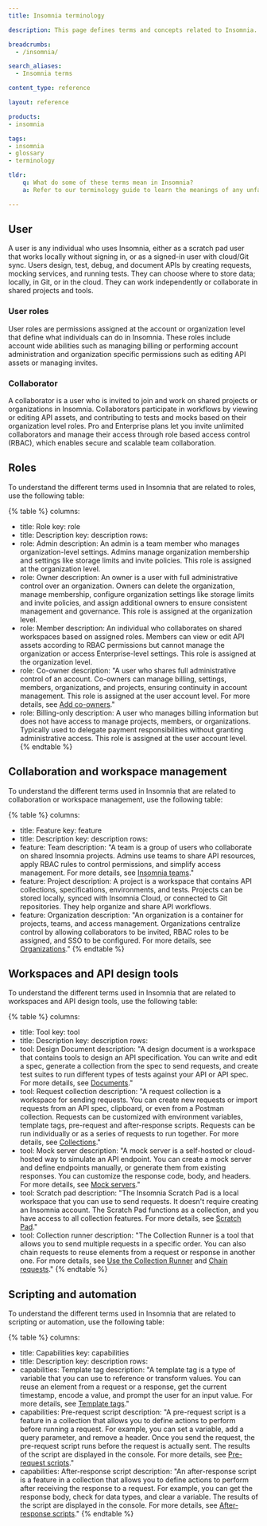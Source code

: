 ```yaml
---
title: Insomnia terminology

description: This page defines terms and concepts related to Insomnia.

breadcrumbs: 
  - /insomnia/

search_aliases:
  - Insomnia terms

content_type: reference

layout: reference

products:
- insomnia

tags:
- insomnia
- glossary
- terminology

tldr:
    q: What do some of these terms mean in Insomnia?
    a: Refer to our terminology guide to learn the meanings of any unfamiliar terms.

---
```

## User
A user is any individual who uses Insomnia, either as a scratch pad user that works locally without signing in, or as a signed-in user with cloud/Git sync. Users design, test, debug, and document APIs by creating requests, mocking services, and running tests. They can choose where to store data; locally, in Git, or in the cloud. They can work independently or collaborate in shared projects and tools. 

### User roles
User roles are permissions assigned at the account or organization level that define what individuals can do in Insomnia. These roles include account wide abilities such as managing billing or performing account administration and organization specific permissions such as editing API assets or managing invites.

### Collaborator
A collaborator is a user who is invited to join and work on shared projects or organizations in Insomnia. Collaborators participate in workflows by viewing or editing API assets, and contributing to tests and mocks based on their organization level roles. Pro and Enterprise plans let you invite unlimited collaborators and manage their access through role based access control (RBAC), which enables secure and scalable team collaboration.

## Roles

To understand the different terms used in Insomnia that are related to roles, use the following table:

{% table %}
columns:
  - title: Role
    key: role
  - title: Description
    key: description
rows:
  - role: Admin
    description: An admin is a team member who manages organization-level settings. Admins manage organization membership and settings like storage limits and invite policies. This role is assigned at the organization level.
  - role: Owner
    description: An owner is a user with full administrative control over an organization. Owners can delete the organization, manage membership, configure organization settings like storage limits and invite policies, and assign additional owners to ensure consistent management and governance. This role is assigned at the organization level.
  - role: Member
    description: An individual who collaborates on shared workspaces based on assigned roles. Members can view or edit API assets according to RBAC permissions but cannot manage the organization or access Enterprise-level settings. This role is assigned at the organization level.
  - role: Co-owner
    description: "A user who shares full administrative control of an account. Co-owners can manage billing, settings, members, organizations, and projects, ensuring continuity in account management. This role is assigned at the user account level. For more details, see [Add co-owners](/insomnia/enterprise-account-management/#add-co-owners)."
  - role: Billing-only
    description: A user who manages billing information but does not have access to manage projects, members, or organizations. Typically used to delegate payment responsibilities without granting administrative access. This role is assigned at the user account level.
{% endtable %}

## Collaboration and workspace management

To understand the different terms used in Insomnia that are related to collaboration or workspace management, use the following table:

{% table %}
columns:
  - title: Feature
    key: feature
  - title: Description
    key: description
rows:
  - feature: Team
    description: "A team is a group of users who collaborate on shared Insomnia projects. Admins use teams to share API resources, apply RBAC rules to control permissions, and simplify access management. For more details, see [Insomnia teams](/insomnia/enterprise-user-management/#insomnia-teams)."
  - feature: Project
    description: A project is a workspace that contains API collections, specifications, environments, and tests. Projects can be stored locally, synced with Insomnia Cloud, or connected to Git repositories. They help organize and share API workflows.
  - feature: Organization
    description: "An organization is a container for projects, teams, and access management. Organizations centralize control by allowing collaborators to be invited, RBAC roles to be assigned, and SSO to be configured. For more details, see [Organizations](/insomnia/organizations/)."
{% endtable %}

## Workspaces and API design tools

To understand the different terms used in Insomnia that are related to workspaces and API design tools, use the following table:

{% table %}
columns:
  - title: Tool
    key: tool
  - title: Description
    key: description
rows:
  - tool: Design Document
    description: "A design document is a workspace that contains tools to design an API specification. You can write and edit a spec, generate a collection from the spec to send requests, and create test suites to run different types of tests against your API or API spec. For more details, see [Documents](/insomnia/documents/)."
  - tool: Request collection
    description: "A request collection is a workspace for sending requests. You can create new requests or import requests from an API spec, clipboard, or even from a Postman collection. Requests can be customized with environment variables, template tags, pre-request and after-response scripts. Requests can be run individually or as a series of requests to run together. For more details, see [Collections](/insomnia/collections/)."
  - tool: Mock server
    description: "A mock server is a self-hosted or cloud-hosted way to simulate an API endpoint. You can create a mock server and define endpoints manually, or generate them from existing responses. You can customize the response code, body, and headers. For more details, see [Mock servers](/insomnia/mock-servers/)."
  - tool: Scratch pad
    description: "The Insomnia Scratch Pad is a local workspace that you can use to send requests. It doesn't require creating an Insomnia account. The Scratch Pad functions as a collection, and you have access to all collection features. For more details, see [Scratch Pad](/insomnia/storage/#scratch-pad)."
  - tool: Collection runner
    description: "The Collection Runner is a tool that allows you to send multiple requests in a specific order. You can also chain requests to reuse elements from a request or response in another one. For more details, see [Use the Collection Runner](/how-to/use-the-collection-runner/) and [Chain requests](/how-to/chain-requests/)."
{% endtable %}

## Scripting and automation

To understand the different terms used in Insomnia that are related to scripting or automation, use the following table:

{% table %}
columns:
  - title: Capabilities
    key: capabilities
  - title: Description
    key: description
rows:
  - capabilities: Template tag
    description: "A template tag is a type of variable that you can use to reference or transform values. You can reuse an element from a request or a response, get the current timestamp, encode a value, and prompt the user for an input value. For more details, see [Template tags](/insomnia/template-tags/)."
  - capabilities: Pre-request script
    description: "A pre-request script is a feature in a collection that allows you to define actions to perform before running a request. For example, you can set a variable, add a query parameter, and remove a header. Once you send the request, the pre-request script runs before the request is actually sent. The results of the script are displayed in the console. For more details, see [Pre-request scripts](/insomnia/scripts/#pre-request-scripts)."
  - capabilities: After-response script
    description: "An after-response script is a feature in a collection that allows you to define actions to perform after receiving the response to a request. For example, you can get the response body, check for data types, and clear a variable. The results of the script are displayed in the console. For more details, see [After-response scripts](/insomnia/scripts/#after-response-scripts)."
{% endtable %}
